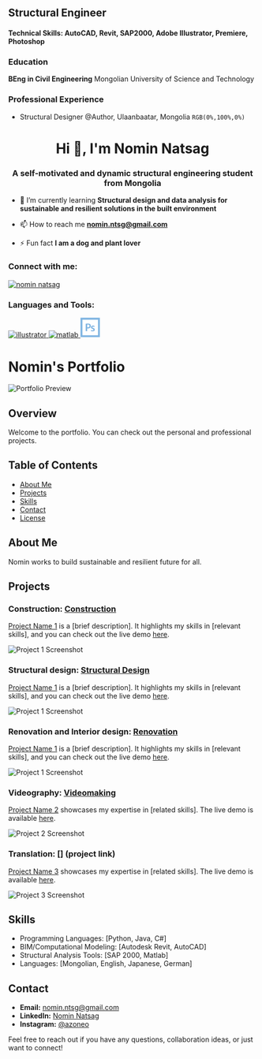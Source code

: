 ## Structural Engineer

#### Technical Skills: AutoCAD, Revit, SAP2000, Adobe Illustrator, Premiere, Photoshop

### Education
**BEng in Civil Engineering**
Mongolian University of Science and Technology

### Professional Experience

- Structural Designer @Author, Ulaanbaatar, Mongolia
`RGB(0%,100%,0%)`

<h1 align="center">Hi 👋, I'm Nomin Natsag</h1>
<h3 align="center">A self-motivated and dynamic structural engineering student from Mongolia</h3>

- 🌱 I’m currently learning **Structural design and data analysis for sustainable and resilient solutions in the built environment**

- 📫 How to reach me **nomin.ntsg@gmail.com**

- ⚡ Fun fact **I am a dog and plant lover**

<h3 align="left">Connect with me:</h3>
<p align="left">
<a href="https://linkedin.com/in/nomin natsag" target="blank"><img align="center" src="https://raw.githubusercontent.com/rahuldkjain/github-profile-readme-generator/master/src/images/icons/Social/linked-in-alt.svg" alt="nomin natsag" height="30" width="40" /></a>
</p>

<h3 align="left">Languages and Tools:</h3>
<p align="left"> <a href="https://www.adobe.com/in/products/illustrator.html" target="_blank" rel="noreferrer"> <img src="https://www.vectorlogo.zone/logos/adobe_illustrator/adobe_illustrator-icon.svg" alt="illustrator" width="40" height="40"/> </a> <a href="https://www.mathworks.com/" target="_blank" rel="noreferrer"> <img src="https://upload.wikimedia.org/wikipedia/commons/2/21/Matlab_Logo.png" alt="matlab" width="40" height="40"/> </a> <a href="https://www.photoshop.com/en" target="_blank" rel="noreferrer"> <img src="https://raw.githubusercontent.com/devicons/devicon/master/icons/photoshop/photoshop-line.svg" alt="photoshop" width="40" height="40"/> </a> </p>



# Nomin's Portfolio

![Portfolio Preview](https://media.licdn.com/dms/image/D5603AQHVOGLioqv6ZA/profile-displayphoto-shrink_800_800/0/1686443818944?e=1704931200&v=beta&t=xmp7G2dCJ0ojBimWP81XI0LzZ2qgcAWbUi17gR1jv9U)

## Overview

 Welcome to the portfolio. You can check out the personal and professional projects. 

## Table of Contents

- [About Me](#about-me)
- [Projects](#projects)
- [Skills](#skills)
- [Contact](#contact)
- [License](#license)

## About Me

Nomin works to build sustainable and resilient future for all.

## Projects

### Construction: [Construction](project1_link)

[Project Name 1](project1_link) is a [brief description]. It highlights my skills in [relevant skills], and you can check out the live demo [here](project1_live_demo_link).

![Project 1 Screenshot](project1_screenshot.png)

### Structural design: [Structural Design](project1_link)

[Project Name 1](project1_link) is a [brief description]. It highlights my skills in [relevant skills], and you can check out the live demo [here](project1_live_demo_link).

![Project 1 Screenshot](project1_screenshot.png)

### Renovation and Interior design: [Renovation](project1_link)

[Project Name 1](project1_link) is a [brief description]. It highlights my skills in [relevant skills], and you can check out the live demo [here](project1_live_demo_link).

![Project 1 Screenshot](project1_screenshot.png)

### Videography: [Videomaking](https://www.youtube.com/watch?v=H7goEbjbmtY/)

[Project Name 2](project2_link) showcases my expertise in [related skills]. The live demo is available [here](project2_live_demo_link).

![Project 2 Screenshot](project2_screenshot.png)

### Translation: [] (project link)

[Project Name 3](project2_link) showcases my expertise in [related skills]. The live demo is available [here](project2_live_demo_link).

![Project 3 Screenshot](project2_screenshot.png)

## Skills

- Programming Languages: [Python, Java, C#]
- BIM/Computational Modeling: [Autodesk Revit, AutoCAD]
- Structural Analysis Tools: [SAP 2000, Matlab]
- Languages: [Mongolian, English, Japanese, German]

## Contact

- **Email:** [nomin.ntsg@gmail.com](mailto:nomin.ntsg@gmail.com)
- **LinkedIn:** [Nomin Natsag](https://www.linkedin.com/in/nomin-natsag/)
- **Instagram:** [@azoneo](https://www.instagram.com/azoneo/)

Feel free to reach out if you have any questions, collaboration ideas, or just want to connect!

